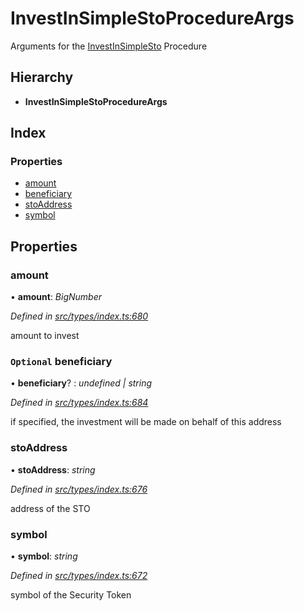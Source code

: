 # InvestInSimpleStoProcedureArgs

Arguments for the [InvestInSimpleSto](../enums/_types_index_.proceduretype.md#investinsimplesto) Procedure

## Hierarchy

* **InvestInSimpleStoProcedureArgs**

## Index

### Properties

* [amount](../interfaces/_types_index_.investinsimplestoprocedureargs.md#amount)
* [beneficiary](../interfaces/_types_index_.investinsimplestoprocedureargs.md#optional-beneficiary)
* [stoAddress](../interfaces/_types_index_.investinsimplestoprocedureargs.md#stoaddress)
* [symbol](../interfaces/_types_index_.investinsimplestoprocedureargs.md#symbol)

## Properties

### amount

• **amount**: _BigNumber_

_Defined in_ [_src/types/index.ts:680_](https://github.com/PolymathNetwork/polymath-sdk/blob/e8bbc1e/src/types/index.ts#L680)

amount to invest

### `Optional` beneficiary

• **beneficiary**? : _undefined \| string_

_Defined in_ [_src/types/index.ts:684_](https://github.com/PolymathNetwork/polymath-sdk/blob/e8bbc1e/src/types/index.ts#L684)

if specified, the investment will be made on behalf of this address

### stoAddress

• **stoAddress**: _string_

_Defined in_ [_src/types/index.ts:676_](https://github.com/PolymathNetwork/polymath-sdk/blob/e8bbc1e/src/types/index.ts#L676)

address of the STO

### symbol

• **symbol**: _string_

_Defined in_ [_src/types/index.ts:672_](https://github.com/PolymathNetwork/polymath-sdk/blob/e8bbc1e/src/types/index.ts#L672)

symbol of the Security Token

